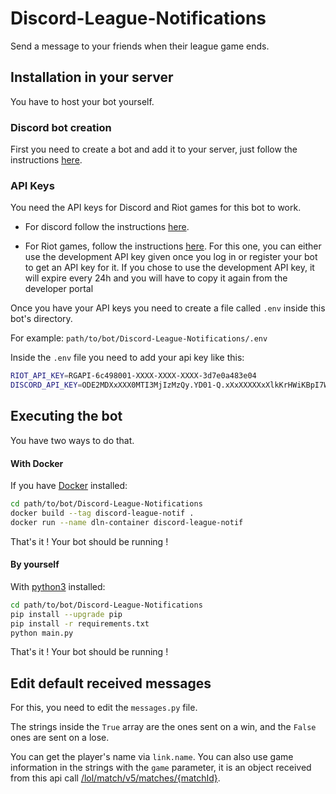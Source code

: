 # Discord-League-Notifications
Send a message to your friends when their league game ends.

## Installation in your server
You have to host your bot yourself.
### Discord bot creation
First you need to create a bot and add it to your server, just follow the instructions [here](https://discordpy.readthedocs.io/en/stable/discord.html).

### API Keys
You need the API keys for Discord and Riot games for this bot to work.

* For discord follow the instructions [here](https://discordpy.readthedocs.io/en/stable/discord.html).

* For Riot games, follow the instructions [here](https://developer.riotgames.com/docs/portal#_getting-started). For this one, you can either use the development API key given once you log in or register your bot to get an API key for it. If you chose to use the development API key, it will expire every 24h and you will have to copy it again from the developer portal

Once you have your API keys you need to create a file called `.env` inside this bot's directory. 

For example: `path/to/bot/Discord-League-Notifications/.env`

Inside the `.env` file you need to add your api key like this:
```bash
RIOT_API_KEY=RGAPI-6c498001-XXXX-XXXX-XXXX-3d7e0a483e04
DISCORD_API_KEY=ODE2MDXxXXX0MTI3MjIzMzQy.YD01-Q.xXxXXXXXxXlkKrHWiKBpI7Wwky7
```

## Executing the bot
You have two ways to do that.
#### With Docker
If you have [Docker](https://www.docker.com/) installed:
```bash
cd path/to/bot/Discord-League-Notifications
docker build --tag discord-league-notif .
docker run --name dln-container discord-league-notif
```
That's it ! Your bot should be running !
#### By yourself
With [python3](https://www.python.org/downloads/) installed:
```bash
cd path/to/bot/Discord-League-Notifications
pip install --upgrade pip
pip install -r requirements.txt
python main.py
```
That's it ! Your bot should be running !

## Edit default received messages
For this, you need to edit the `messages.py` file.

The strings inside the `True` array are the ones sent on a win, and the `False` ones are sent on a lose. 

You can get the player's name via `link.name`. You can also use game information in the strings with the `game` parameter, it is an object  received from this api call [/lol/match/v5/matches/{matchId}](https://developer.riotgames.com/apis#match-v5/GET_getMatch). 

